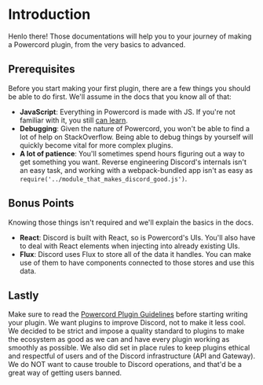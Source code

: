 # Introduction

Henlo there! Those documentations will help you to your journey of making a Powercord plugin, from the very basics
to advanced.

## Prerequisites

Before you start making your first plugin, there are a few things you should be able to do first. We'll assume in
the docs that you know all of that:
 - **JavaScript**: Everything in Powercord is made with JS. If you're not familiar with it, you still
 [can learn](https://www.codecademy.com/learn/introduction-to-javascript).
 - **Debugging**: Given the nature of Powercord, you won't be able to find a lot of help on StackOverflow. Being
 able to debug things by yourself will quickly become vital for more complex plugins.
 - **A lot of patience**: You'll sometimes spend hours figuring out a way to get something you want. Reverse
 engineering Discord's internals isn't an easy task, and working with a webpack-bundled app isn't as easy as
 `require('../module_that_makes_discord_good.js')`.

## Bonus Points

Knowing those things isn't required and we'll explain the basics in the docs.
 - **React**: Discord is built with React, so is Powercord's UIs. You'll also have to deal with React elements
 when injecting into already existing UIs.
 - **Flux**: Discord uses Flux to store all of the data it handles. You can make use of them to have components
 connected to those stores and use this data.

## Lastly

Make sure to read the [Powercord Plugin Guidelines](https://github.com/powercord-community/guidelines) before
starting writing your plugin. We want plugins to improve Discord, not to make it less cool. We decided to be strict
and impose a quality standard to plugins to make the ecosystem as good as we can and have every plugin working
as smoothly as possible. We also did set in place rules to keep plugins ethical and respectful of users and
of the Discord infrastructure (API and Gateway). We do NOT want to cause trouble to Discord operations, and that'd
be a great way of getting users banned.
